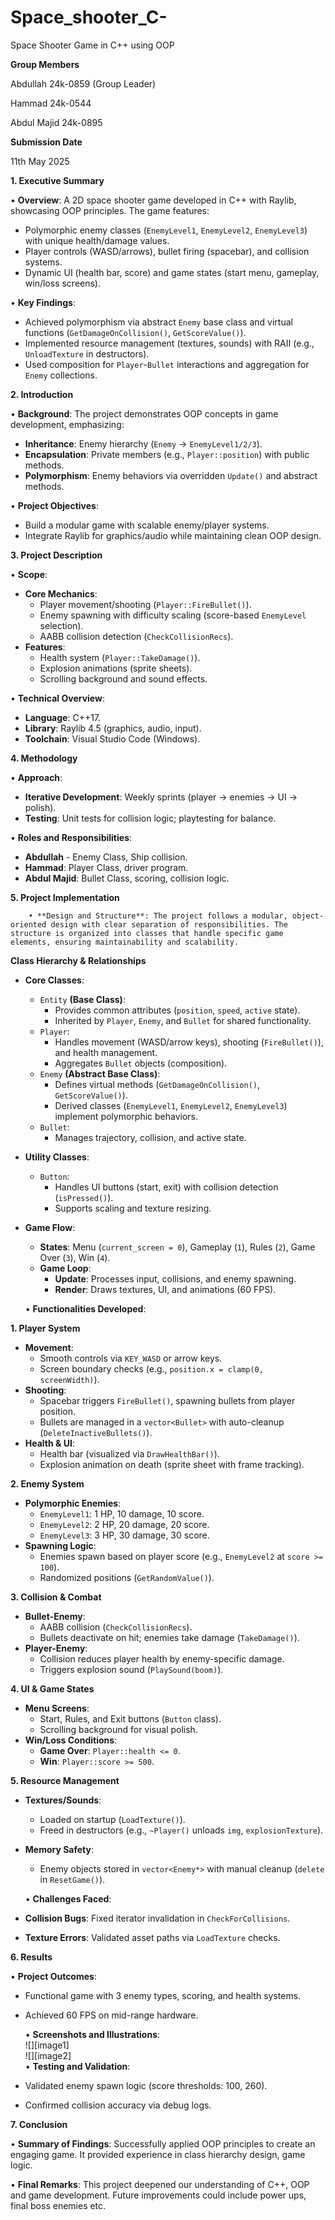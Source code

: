 # Space_shooter_C-
Space Shooter Game in C++ using OOP

**Group Members**

Abdullah		24k-0859 (Group Leader)

Hammad		24k-0544

Abdul Majid		24k-0895

**Submission Date** 

11th May 2025 

**1\. Executive Summary** 

• **Overview**: A 2D space shooter game developed in C++ with Raylib, showcasing OOP principles. The game features:

- Polymorphic enemy classes (`EnemyLevel1`, `EnemyLevel2`, `EnemyLevel3`) with unique health/damage values.  
- Player controls (WASD/arrows), bullet firing (spacebar), and collision systems.  
- Dynamic UI (health bar, score) and game states (start menu, gameplay, win/loss screens).

• **Key Findings**: 

- Achieved polymorphism via abstract `Enemy` base class and virtual functions (`GetDamageOnCollision()`, `GetScoreValue()`).  
- Implemented resource management (textures, sounds) with RAII (e.g., `UnloadTexture` in destructors).  
- Used composition for `Player`\-`Bullet` interactions and aggregation for `Enemy` collections.

**2\. Introduction** 

• **Background**: The project demonstrates OOP concepts in game development, emphasizing:

- **Inheritance**: Enemy hierarchy (`Enemy` → `EnemyLevel1/2/3`).  
- **Encapsulation**: Private members (e.g., `Player::position`) with public methods.  
- **Polymorphism**: Enemy behaviors via overridden `Update()` and abstract methods.

• **Project Objectives**: 

- Build a modular game with scalable enemy/player systems.  
- Integrate Raylib for graphics/audio while maintaining clean OOP design.

**3\. Project Description** 

• **Scope**: 

- **Core Mechanics**:  
  * Player movement/shooting (`Player::FireBullet()`).  
  * Enemy spawning with difficulty scaling (score-based `EnemyLevel` selection).  
  * AABB collision detection (`CheckCollisionRecs`).  
- **Features**:  
  * Health system (`Player::TakeDamage()`).  
  * Explosion animations (sprite sheets).  
  * Scrolling background and sound effects.

• **Technical Overview**: 

- **Language**: C++17.  
- **Library**: Raylib 4.5 (graphics, audio, input).  
- **Toolchain**: Visual Studio Code (Windows).

**4\. Methodology** 

• **Approach**: 

- **Iterative Development**: Weekly sprints (player → enemies → UI → polish).  
- **Testing**: Unit tests for collision logic; playtesting for balance.

• **Roles and Responsibilities**: 

- **Abdullah** \- Enemy Class, Ship collision.  
- **Hammad**: Player Class, driver program.  
- **Abdul Majid**: Bullet Class, scoring, collision logic.

 **5\. Project Implementation** 

        • **Design and Structure**: The project follows a modular, object-oriented design with clear separation of responsibilities. The structure is organized into classes that handle specific game elements, ensuring maintainability and scalability. 

 **Class Hierarchy & Relationships**

- **Core Classes**:  
  * `Entity` **(Base Class)**:  
    * Provides common attributes (`position`, `speed`, `active` state).  
    * Inherited by `Player`, `Enemy`, and `Bullet` for shared functionality.  
  * `Player`:  
    * Handles movement (WASD/arrow keys), shooting (`FireBullet()`), and health management.  
    * Aggregates `Bullet` objects (composition).  
  * `Enemy` **(Abstract Base Class)**:  
    * Defines virtual methods (`GetDamageOnCollision()`, `GetScoreValue()`).  
    * Derived classes (`EnemyLevel1`, `EnemyLevel2`, `EnemyLevel3`) implement polymorphic behaviors.  
  * `Bullet`:  
    * Manages trajectory, collision, and active state.  
- **Utility Classes**:  
  * `Button`:  
    * Handles UI buttons (start, exit) with collision detection (`isPressed()`).  
    * Supports scaling and texture resizing.  
- **Game Flow**:  
  * **States**: Menu (`current_screen = 0`), Gameplay (`1`), Rules (`2`), Game Over (`3`), Win (`4`).  
  * **Game Loop**:  
    * **Update**: Processes input, collisions, and enemy spawning.  
    * **Render**: Draws textures, UI, and animations (60 FPS).

  • **Functionalities Developed**: 

 **1\. Player System**

- **Movement**:  
  * Smooth controls via `KEY_WASD` or arrow keys.  
  * Screen boundary checks (e.g., `position.x = clamp(0, screenWidth)`).  
- **Shooting**:  
  * Spacebar triggers `FireBullet()`, spawning bullets from player position.  
  * Bullets are managed in a `vector<Bullet>` with auto-cleanup (`DeleteInactiveBullets()`).  
- **Health & UI**:  
  * Health bar (visualized via `DrawHealthBar()`).  
  * Explosion animation on death (sprite sheet with frame tracking).

 **2\. Enemy System**

- **Polymorphic Enemies**:  
  * `EnemyLevel1`: 1 HP, 10 damage, 10 score.  
  * `EnemyLevel2`: 2 HP, 20 damage, 20 score.  
  * `EnemyLevel3`: 3 HP, 30 damage, 30 score.  
- **Spawning Logic**:  
  * Enemies spawn based on player score (e.g., `EnemyLevel2` at `score >= 100`).  
  * Randomized positions (`GetRandomValue()`).

 **3\. Collision & Combat**

- **Bullet-Enemy**:  
  * AABB collision (`CheckCollisionRecs`).  
  * Bullets deactivate on hit; enemies take damage (`TakeDamage()`).  
- **Player-Enemy**:  
  * Collision reduces player health by enemy-specific damage.  
  * Triggers explosion sound (`PlaySound(boom)`).

 **4\. UI & Game States**

- **Menu Screens**:  
  * Start, Rules, and Exit buttons (`Button` class).  
  * Scrolling background for visual polish.  
- **Win/Loss Conditions**:  
  * **Game Over**: `Player::health <= 0`.  
  * **Win**: `Player::score >= 500`.

 **5\. Resource Management**

- **Textures/Sounds**:  
  * Loaded on startup (`LoadTexture()`).  
  * Freed in destructors (e.g., `~Player()` unloads `img`, `explosionTexture`).  
- **Memory Safety**:  
  * Enemy objects stored in `vector<Enemy*>` with manual cleanup (`delete` in `ResetGame()`).

  • **Challenges Faced**: 

- **Collision Bugs**: Fixed iterator invalidation in `CheckForCollisions`.  
- **Texture Errors**: Validated asset paths via `LoadTexture` checks.

**6\. Results** 

• **Project Outcomes**: 

- Functional game with 3 enemy types, scoring, and health systems.  
- Achieved 60 FPS on mid-range hardware.  
    
    
    
  • **Screenshots and Illustrations**:   
  ![][image1]   
  ![][image2]  
  • **Testing and Validation**:   
- Validated enemy spawn logic (score thresholds: 100, 260).  
- Confirmed collision accuracy via debug logs. 

**7\. Conclusion** 

• **Summary of Findings**: Successfully applied OOP principles to create an engaging game. It provided experience in class hierarchy design, game logic.

• **Final Remarks**: This project deepened our understanding of C++, OOP and game development. Future improvements could include power ups, final boss enemies etc. 

